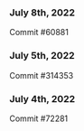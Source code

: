 ### July 8th, 2022

Commit #60881

### July 5th, 2022

Commit #314353


### July 4th, 2022

Commit #72281
